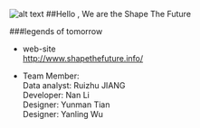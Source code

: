 ![alt text](http://www.shapethefuture.info/wordpress/wp-content/uploads/2016/07/logo-300x104.png "Shape The Furure")
##Hello , We are the Shape The Future

###legends of tomorrow

 

* web-site  
http://www.shapethefuture.info/


* Team Member:  
Data analyst:  Ruizhu JIANG       
Developer:     Nan Li    
Designer:      Yunman Tian  
Designer:      Yanling Wu 